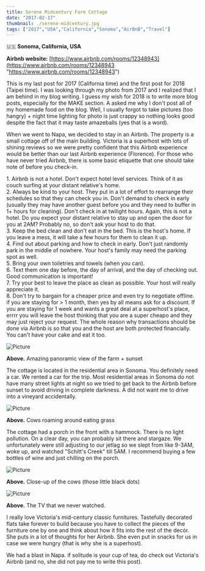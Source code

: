 ```yaml
---
title: Serene Midcentury Farm Cottage
date: "2017-02-17"
thumbnail: ./serene-midcentury.jpg
tags: ["2017","USA","California","Sonoma","AirBnB","Travel"]
---
```

🇺🇸 **Sonoma, California, USA**

 **Airbnb website:** [https://www.airbnb.com/rooms/12348943](https://www.airbnb.com/rooms/12348943 "https://www.airbnb.com/rooms/12348943")

This is my last post for 2017 (California time) and the first post for 2018 (Taipei time). I was looking through my photo from 2017 and I realized that I am behind in my blog writing. I guess my wish for 2018 is to write more blog posts, especially for the MAKE section. A asked me why I don't post all of my homemade food on the blog. Well, I usually forgot to take pictures (too hangry) + night time lighting for photo is just crappy so nothing looks good despite the fact that it may taste amazeballs (yes that is a word).   
  
When we went to Napa, we decided to stay in an Airbnb. The property is a small cottage off of the main building. Victoria is a superhost with lots of shining reviews so we were pretty confident that this Airbnb experience would be better than our last Airbnb experience (Florence). For those who have never tried Airbnb, there is some basic etiquette that one should take note of before you check-in.   
  
1\. Airbnb is not a hotel. Don't expect hotel level services. Think of it as couch surfing at your distant relative's home.   
2\. Always be kind to your host. They put in a lot of effort to rearrange their schedules so that they can check you in. Don't demand to check in early (usually they may have another guest before you and they need to buffer in 1+ hours for cleaning). Don't check in at twilight hours. Again, this is not a hotel. Do you expect your distant relative to stay up and open the door for you at 2AM? Probably no, so don't ask your host to do that.   
3\. Keep the bed clean and don't eat in the bed. This is the host's home. If you leave a mess, it will take a few hours for them to clean it up.   
4\. Find out about parking and how to check in early. Don't just randomly park in the middle of nowhere. Your host's family may need the parking spot as well.   
5\. Bring your own toiletries and towels (when you can).  
6\. Text them one day before, the day of arrival, and the day of checking out. Good communication is important!  
7\. Try your best to leave the place as clean as possible. Your host will really appreciate it.   
8\. Don't try to bargain for a cheaper price and even try to negotiate offline. if you are staying for > 1 month, then yes by all means ask for a discount. If you are staying for 1 week and wants a great deal at a superhost's place, errrr you will leave the host thinking that you are a super cheapo and they may just reject your request. The whole reason why transactions should be done via Airbnb is so that you and the host are both protected financially. You can't have your cake and eat it too.

![Picture](https://hola-yolo.weebly.com/uploads/4/8/2/0/48209285/img-8402_orig.jpg)

**Above.** Amazing panoramic view of the farm + sunset   
  
The cottage is located in the residential area in Sonoma. You definitely need a car. We rented a car for the trip. Most residential areas in Sonoma do not have many street lights at night so we tried to get back to the Airbnb before sunset to avoid driving in complete darkness. A did not want me to drive into a vineyard accidentally.

![Picture](https://hola-yolo.weebly.com/uploads/4/8/2/0/48209285/img-8406_orig.jpg)

**Above.** Cows roaming around eating grass  
  
The cottage had a porch in the front with a hammock. There is no light pollution. On a clear day, you can probably sit there and stargaze. We unfortunately were still adjusting to our jetlag so we slept from like 9-3AM, woke up, and watched "Schitt's Creek" till 5AM. I recommend buying a few bottles of wine and just chilling on the porch.

![Picture](https://hola-yolo.weebly.com/uploads/4/8/2/0/48209285/img-8404_orig.jpg)

**Above.** Close-up of the cows (those little black dots)

![Picture](https://hola-yolo.weebly.com/uploads/4/8/2/0/48209285/img-8394_1_orig.jpg)

**Above.** The TV that we never watched.  
  
I really love Victoria's mid-century classic furnitures. Tastefully decorated flats take forever to build because you have to collect the pieces of the furniture one by one and think about how it fits into the rest of the decór. She puts in a lot of thoughts for her Airbnb. She even put in snacks for us in case we were hungry (that is why she is a superhost).   
  
We had a blast in Napa. if solitude is your cup of tea, do check out Victoria's Airbnb (and no, she did not pay me to write this post).